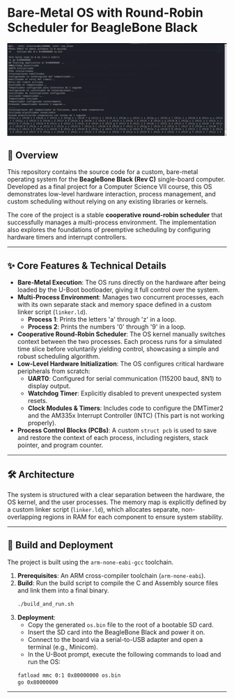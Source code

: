 # Bare-Metal OS with Round-Robin Scheduler for BeagleBone Black

![Minicom Output Screenshot](minicom-demo.png)

## 📖 Overview

This repository contains the source code for a custom, bare-metal operating system for the **BeagleBone Black (Rev C)** single-board computer. Developed as a final project for a Computer Science VII course, this OS demonstrates low-level hardware interaction, process management, and custom scheduling without relying on any existing libraries or kernels.

The core of the project is a stable **cooperative round-robin scheduler** that successfully manages a multi-process environment. The implementation also explores the foundations of preemptive scheduling by configuring hardware timers and interrupt controllers.

---

## ✨ Core Features & Technical Details

*   **Bare-Metal Execution**: The OS runs directly on the hardware after being loaded by the U-Boot bootloader, giving it full control over the system.
*   **Multi-Process Environment**: Manages two concurrent processes, each with its own separate stack and memory space defined in a custom linker script (`linker.ld`).
    *   **Process 1**: Prints the letters 'a' through 'z' in a loop.
    *   **Process 2**: Prints the numbers '0' through '9' in a loop.
*   **Cooperative Round-Robin Scheduler**: The OS kernel manually switches context between the two processes. Each process runs for a simulated time slice before voluntarily yielding control, showcasing a simple and robust scheduling algorithm.
*   **Low-Level Hardware Initialization**: The OS configures critical hardware peripherals from scratch:
    *   **UART0**: Configured for serial communication (115200 baud, 8N1) to display output.
    *   **Watchdog Timer**: Explicitly disabled to prevent unexpected system resets.
    *   **Clock Modules & Timers**: Includes code to configure the DMTimer2 and the AM335x Interrupt Controller (INTC) (This part is not working properly).
*   **Process Control Blocks (PCBs)**: A custom `struct pcb` is used to save and restore the context of each process, including registers, stack pointer, and program counter.

---

## 🛠️ Architecture

The system is structured with a clear separation between the hardware, the OS kernel, and the user processes. The memory map is explicitly defined by a custom linker script (`linker.ld`), which allocates separate, non-overlapping regions in RAM for each component to ensure system stability.

---

## 🔧 Build and Deployment

The project is built using the `arm-none-eabi-gcc` toolchain.

1.  **Prerequisites**: An ARM cross-compiler toolchain (`arm-none-eabi`).
2.  **Build**: Run the build script to compile the C and Assembly source files and link them into a final binary.
    ```bash
    ./build_and_run.sh
    ```
3.  **Deployment**:
    *   Copy the generated `os.bin` file to the root of a bootable SD card.
    *   Insert the SD card into the BeagleBone Black and power it on.
    *   Connect to the board via a serial-to-USB adapter and open a terminal (e.g., Minicom).
    *   In the U-Boot prompt, execute the following commands to load and run the OS:
    ```uboot
    fatload mmc 0:1 0x80000000 os.bin
    go 0x80000000
    ```

---
